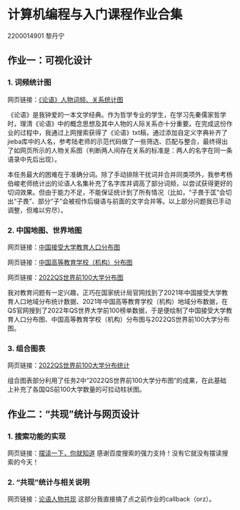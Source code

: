 # 计算机编程与入门课程作业合集

2200014901 黎丹宁

## 作业一：可视化设计
### 1. 词频统计图
网页链接：[《论语》人物词频、关系统计图](https://ellaMogu.github.io/论语人物关系图.html)

《论语》是我钟爱的一本文学经典。作为哲学专业的学生，在学习先秦儒家哲学时，理清《论语》中的概念思想及其中人物的人际关系亦十分重要。在完成这份作业的过程中，我通过上网搜索获得了《论语》txt稿，通过添加自定义字典补齐了jieba库中的人名，参考陆老师的示范代码做了一些筛选、匹配与整合，最终得出了如网页所示的人物关系图（判断两人间存在关系的标准是：两人的名字在同一条语录中先后出现）。

本任务最大的困难在于准确分词。除了手动排除干扰词并合并同类项外，我参考杨伯峻老师统计出的论语人名集补充了名字库并调高了部分词频，以尝试获得更好的切词效果。但由于能力不足，不能保证统计到了所有情况（比如，“子畏于匡”会切出“子畏”、部分“子”会被视作后缀语与前面的文字合并等。以上部分问题我已手动调整，但难以穷尽）。

### 2. 中国地图、世界地图
网页链接：[中国接受大学教育人口分布图](https://ellaMogu.github.io/中国接受大学教育人口分布_map.html)

网页链接：[中国高等教育学校（机构）分布图](https://ellaMogu.github.io/中国高等教育学校（机构）分布_map.html)

网页链接：[2022QS世界前100大学分布图](https://ellaMogu.github.io/2022QS前100大学分布图.html)

我对教育问题有一定兴趣，正巧在国家统计局官网找到了2021年中国接受大学教育人口地域分布统计数据、2021年中国高等教育学校（机构）地域分布数据，在QS官网搜到了2022年QS世界大学前100榜单数据，于是便绘制了中国接受大学教育人口分布图、中国高等教育学校（机构）分布图与2022QS世界前100大学分布图。

### 3. 组合图表
网页链接：[2022QS世界前100大学分布统计](https://ellaMogu.github.io/组合图表.html)

组合图表部分利用了任务2中“2022QS世界前100大学分布图”的成果，在此基础上补充了各国QS前100大学数量的可拉动柱状图。


## 作业二：“共现”统计与网页设计
### 1. 搜索功能的实现
网页链接：[摆读一下，你就知道](https://ellaMogu.github.io/摆读一下，你就知道.html)
感谢百度搜索的强力支持！没有它就没有摆读搜索的今天！

### 2. “共现”统计与相关说明
网页链接：[论语人物共现](https://ellaMogu.github.io/论语人物共现.html)
这部分我直接搞了点之前作业的callback（orz）。
